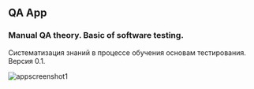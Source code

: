 ## QA App
### Manual QA theory. Basic of software testing.

Cистематизация знаний в процессе обучения основам тестирования.  
Версия 0.1.  

![appscreenshot1](https://i.ibb.co/GkQpgHS/appscreenshot.jpg)
